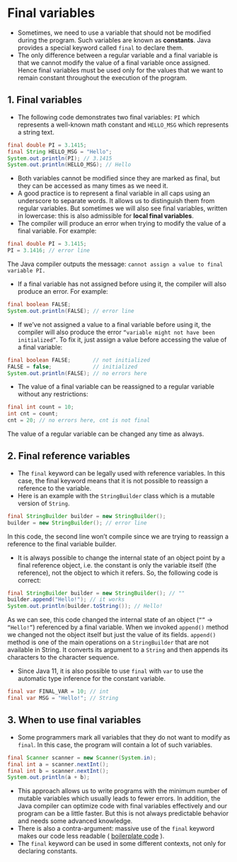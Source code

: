 # Final variables
* Sometimes, we need to use a variable that should not be modified during the program. Such variables are known as **constants**. Java provides a special keyword called `final` to declare them.
* The only difference between a regular variable and a final variable is that we cannot modify the value of a final variable once assigned. Hence final variables must be used only for the values that we want to remain constant throughout the execution of the program.

## 1. Final variables
* The following code demonstrates two final variables: `PI` which represents a well-known math constant and `HELLO_MSG` which represents a string text.
```java
final double PI = 3.1415;
final String HELLO_MSG = "Hello";
System.out.println(PI); // 3.1415
System.out.println(HELLO_MSG); // Hello 
```
* Both variables cannot be modified since they are marked as final, but they can be accessed as many times as we need it.
* A good practice is to represent a final variable in all caps using an underscore to separate words. It allows us to distinguish them from regular variables. But sometimes we will also see final variables, written in lowercase: this is also admissible for **local final variables**.
* The compiler will produce an error when trying to modify the value of a final variable. For example:
```java
final double PI = 3.1415;
PI = 3.1416; // error line
```
The Java compiler outputs the message: `cannot assign a value to final variable PI.`
* If a final variable has not assigned before using it, the compiler will also produce an error. For example:
```java
final boolean FALSE;
System.out.println(FALSE); // error line 
```
* If we’ve not assigned a value to a final variable before using it, the compiler will also produce the error `“variable might not have been initialized”`. To fix it, just assign a value before accessing the value of a final variable:
```java
final boolean FALSE;       // not initialized
FALSE = false;             // initialized
System.out.println(FALSE); // no errors here 
```
* The value of a final variable can be reassigned to a regular variable without any restrictions:
```java
final int count = 10;
int cnt = count;
cnt = 20; // no errors here, cnt is not final 
```
The value of a regular variable can be changed any time as always.

## 2. Final reference variables
* The `final` keyword can be legally used with reference variables. In this case, the final keyword means that it is not possible to reassign a reference to the variable.
* Here is an example with the `StringBuilder` class which is a mutable version of `String`.
```java
final StringBuilder builder = new StringBuilder();
builder = new StringBuilder(); // error line 
```
In this code, the second line won’t compile since we are trying to reassign a reference to the final variable builder.
* It is always possible to change the internal state of an object point by a final reference object, i.e. the constant is only the variable itself (the reference), not the object to which it refers. So, the following code is correct:
```java
final StringBuilder builder = new StringBuilder(); // ""
builder.append("Hello!"); // it works
System.out.println(builder.toString()); // Hello! 
```
As we can see, this code changed the internal state of an object (`“”` → `“Hello!”`) referenced by a final variable. When we invoked `append()` method we changed not the object itself but just the value of its fields.
`append()` method is one of the main operations on a `StringBuilder` that are not available in String. It converts its argument to a `String` and then appends its characters to the character sequence.
* Since Java 11, it is also possible to use `final` with `var` to use the automatic type inference for the constant variable.
```java
final var FINAL_VAR = 10; // int
final var MSG = "Hello!"; // String 
```

## 3. When to use final variables
* Some programmers mark all variables that they do not want to modify as `final`. In this case, the program will contain a lot of such variables.
```java
final Scanner scanner = new Scanner(System.in);
final int a = scanner.nextInt();
final int b = scanner.nextInt();
System.out.println(a + b); 
```
* This approach allows us to write programs with the minimum number of mutable variables which usually leads to fewer errors. In addition, the Java compiler can optimize code with final variables effectively and our program can be a little faster. But this is not always predictable behavior and needs some advanced knowledge.
* There is also a contra-argument: massive use of the `final` keyword makes our code less readable ( [boilerplate code](https://en.wikipedia.org/wiki/Boilerplate_code) ).
* The `final` keyword can be used in some different contexts, not only for declaring constants. 